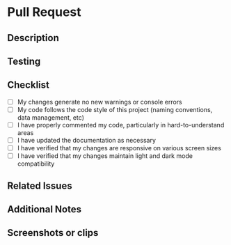 # Pull Request

<!-- Please prefix your PR title with the appropriate type: -->
<!-- fix: Resolves a bug or issue -->
<!-- feat: Adds a new feature -->
<!-- docs: Documentation changes only -->
<!-- design: UI/UX changes -->
<!-- infra: Infrastructure and tooling changes -->
<!-- refactor: Code improvements without functional changes -->
<!-- hotfix: Critical fixes for production -->

## Description
<!-- Provide a clear and concise description of what this PR accomplishes -->

## Testing
<!-- Explain how you've tested these changes -->

## Checklist
<!-- Mark the appropriate options with an "x" (e.g. [x]) -->
- [ ] My changes generate no new warnings or console errors
- [ ] My code follows the code style of this project (naming conventions, data management, etc)
- [ ] I have properly commented my code, particularly in hard-to-understand areas
- [ ] I have updated the documentation as necessary
- [ ] I have verified that my changes are responsive on various screen sizes
- [ ] I have verified that my changes maintain light and dark mode compatibility

## Related Issues
<!-- Link any related issues using the format: Fixes #123, Addresses #456 -->

## Additional Notes
<!-- Add any other information about the PR here -->

## Screenshots or clips
<!-- If applicable, add screenshots or clips to help explain your changes -->
